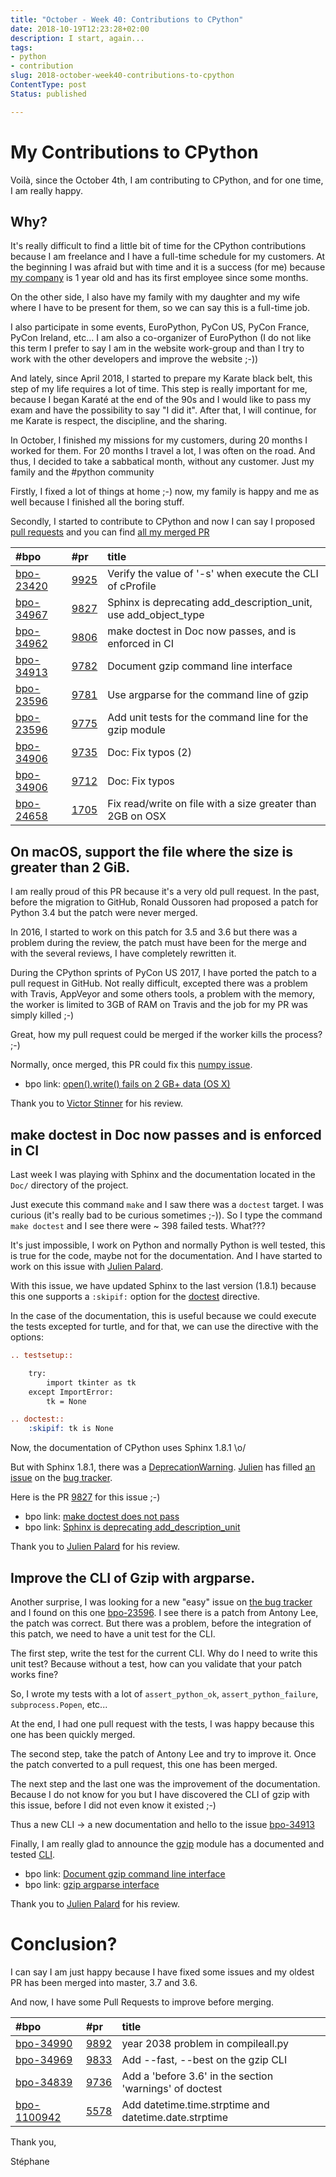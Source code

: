 ```yaml
---
title: "October - Week 40: Contributions to CPython"
date: 2018-10-19T12:23:28+02:00
description: I start, again...
tags:
- python
- contribution
slug: 2018-october-week40-contributions-to-cpython
ContentType: post
Status: published

---
```


# My Contributions to CPython

Voilà, since the October 4th, I am contributing to CPython, and for one time, I
am really happy.

## Why?

It's really difficult to find a little bit of time for the CPython contributions
because I am freelance and I have a full-time schedule for my customers. At the
beginning I was afraid but with time and it is a success (for me) because
[my company](https://www.mgx.io) is 1 year old and has its first employee since some
months.

On the other side, I also have my family with my daughter and my wife where I
have to be present for them, so we can say this is a full-time job.

I also participate in some events, EuroPython, PyCon US, PyCon France, PyCon
Ireland, etc... I am also a co-organizer of EuroPython (I do not like this term
I prefer to say I am in the website work-group and than I try to work with the
other developers and improve the website ;-))

And lately, since April 2018, I started to prepare my Karate black belt, this
step of my life requires a lot of time. This step is really important for me,
because I began Karaté at the end of the 90s and I would like to pass my exam
and have the possibility to say "I did it". After that, I will continue, for me
Karate is respect, the discipline, and the sharing.

In October, I finished my missions for my customers, during 20 months I worked
for them. For 20 months I travel a lot, I was often on the road. And thus, I
decided to take a sabbatical month, without any customer. Just my family
and the #python community

Firstly, I fixed a lot of things at home ;-) now, my family is happy and me as
well because I finished all the boring stuff.

Secondly, I started to contribute to CPython and now I can say
I proposed [pull requests](https://github.com/python/cpython/pulls) and you can find
[all my merged PR](https://github.com/python/cpython/pulls?utf8=%E2%9C%93&q=is%3Amerged+is%3Apr+author%3Amatrixise+closed%3A2018-10-01..2018-11-01+)

| #bpo                                            | #pr                                                 | title                                                           |
|:------------------------------------------------|:----------------------------------------------------|:----------------------------------------------------------------|
| [bpo-23420](https://bugs.python.org/issue23420) | [9925](https://github.com/python/cpython/pull/9925) | Verify the value of '-s' when execute the CLI of cProfile       |
| [bpo-34967](https://bugs.python.org/issue34967) | [9827](https://github.com/python/cpython/pull/9827) | Sphinx is deprecating add_description_unit, use add_object_type |
| [bpo-34962](https://bugs.python.org/issue34962) | [9806](https://github.com/python/cpython/pull/9806) | make doctest in Doc now passes, and is enforced in CI           |
| [bpo-34913](https://bugs.python.org/issue34913) | [9782](https://github.com/python/cpython/pull/9782) | Document gzip command line interface                            |
| [bpo-23596](https://bugs.python.org/issue23596) | [9781](https://github.com/python/cpython/pull/9781) | Use argparse for the command line of gzip                       |
| [bpo-23596](https://bugs.python.org/issue23596) | [9775](https://github.com/python/cpython/pull/9775) | Add unit tests for the command line for the gzip module         |
| [bpo-34906](https://bugs.python.org/issue34906) | [9735](https://github.com/python/cpython/pull/9735) | Doc: Fix typos (2)                                              |
| [bpo-34906](https://bugs.python.org/issue34906) | [9712](https://github.com/python/cpython/pull/9712) | Doc: Fix typos                                                  |
| [bpo-24658](https://bugs.python.org/issue24658) | [1705](https://github.com/python/cpython/pull/1705) | Fix read/write on file with a size greater than 2GB on OSX      |


## On macOS, support the file where the size is greater than 2 GiB.

I am really proud of this PR because it's a very old pull request. In the past,
before the migration to GitHub, Ronald Oussoren had proposed a patch for Python
3.4 but the patch were never merged.

In 2016, I started to work on this patch for 3.5 and 3.6 but there was a problem
during the review, the patch must have been for the merge and with the several
reviews, I have completely rewritten it.

During the CPython sprints of PyCon US 2017, I have ported the patch to a pull
request in GitHub. Not really difficult, excepted there was a problem with
Travis, AppVeyor and some others tools, a problem with the memory, the worker is
limited to 3GB of RAM on Travis and the job for my PR was simply killed ;-)

Great, how my pull request could be merged if the worker kills the process? ;-)

Normally, once merged, this PR could fix this [numpy issue](https://github.com/numpy/numpy/issues/3858).

* bpo link: [open().write() fails on 2 GB+ data (OS X)](https://bugs.python.org/issue24658)

Thank you to [Victor Stinner](https://twitter.com/VictorStinner) for his review.

## make doctest in Doc now passes and is enforced in CI

Last week I was playing with Sphinx and the documentation located in the `Doc/`
directory of the project.

Just execute this command `make` and I saw there was a `doctest` target. I was
curious (it's really bad to be curious sometimes ;-)). So I type the command
`make doctest` and I see there were ~ 398 failed tests. What???

It's just impossible, I work on Python and normally Python is well tested, this
is true for the code, maybe not for the documentation. And I have started to
work on this issue with [Julien Palard](https://www.twitter.com/sizeof).

With this issue, we have updated Sphinx to the last version (1.8.1) because this
one supports a `:skipif:` option for the
[doctest](http://www.sphinx-doc.org/en/master/usage/extensions/doctest.html?highlight=skipif#directive-doctest)
directive.

In the case of the documentation, this is useful because we could execute the
tests excepted for turtle, and for that, we can use the directive with the
options:

```restructuredtext
.. testsetup::

    try:
        import tkinter as tk
    except ImportError:
        tk = None

.. doctest::
    :skipif: tk is None

``` 

Now, the documentation of CPython uses Sphinx 1.8.1 \o/ 

But with Sphinx 1.8.1, there was a [DeprecationWarning](https://docs.python.org/3/library/exceptions.html#DeprecationWarning).
[Julien](https://www.twitter.com/sizeof) has filled [an issue](https://bugs.python.org/issue34967) on the [bug tracker](https://bugs.python.org).

Here is the PR [9827](https://github.com/python/cpython/pull/9827) for this issue ;-)


* bpo link: [make doctest does not pass](https://bugs.python.org/issue34962)
* bpo link: [Sphinx is deprecating add_description_unit](https://bugs.python.org/issue34967)

Thank you to [Julien Palard](https://twitter.com/sizeof) for his review.

## Improve the CLI of Gzip with argparse.

Another surprise, I was looking for a new "easy" issue on [the bug tracker](https://bugs.python.org)
and I found on this one
[bpo-23596](https://bugs.python.org/issue23596). I see there is a patch from
Antony Lee, the patch was correct. But there was a problem, before the
integration of this patch, we need to have a unit test for the CLI.

The first step, write the test for the current CLI. Why do I need to write this
unit test? Because without a test, how can you validate that your patch works
fine?

So, I wrote my tests with a lot of `assert_python_ok`, `assert_python_failure`,
`subprocess.Popen`, etc...

At the end, I had one pull request with the tests, I was happy because this one
has been quickly merged.

The second step, take the patch of Antony Lee and try to improve it.
Once the patch converted to a pull request, this one has been merged.

The next step and the last one was the improvement of the documentation. Because
I do not know for you but I have discovered the CLI of gzip with this issue,
before I did not even know it existed ;-)

Thus a new CLI -> a new documentation and hello to the issue [bpo-34913](https://bugs.python.org/issue34913)

Finally, I am really glad to announce the [gzip](https://docs.python.org/3.8/library/gzip.html)
module has a documented and tested [CLI](https://docs.python.org/3.8/library/gzip.html#command-line-interface).

* bpo link: [Document gzip command line interface](https://bugs.python.org/issue34913)
* bpo link: [gzip argparse interface](https://bugs.python.org/issue23596)

Thank you to [Julien Palard](https://twitter.com/sizeof) for his review.

# Conclusion?

I can say I am just happy because I have fixed some issues and my oldest PR has been merged into master, 3.7 and 3.6.

And now, I have some Pull Requests to improve before merging.

| #bpo                                                | #pr                                                 | title                                                   |
|:----------------------------------------------------|:----------------------------------------------------|:--------------------------------------------------------|
| [bpo-34990](https://bugs.python.org/issue34990)     | [9892](https://github.com/python/cpython/pull/9892) | year 2038 problem in compileall.py                      |
| [bpo-34969](https://bugs.python.org/issue34969)     | [9833](https://github.com/python/cpython/pull/9833) | Add --fast, --best on the gzip CLI                      |
| [bpo-34839](https://bugs.python.org/issue34839)     | [9736](https://github.com/python/cpython/pull/9736) | Add a 'before 3.6' in the section 'warnings' of doctest |
| [bpo-1100942](https://bugs.python.org/issue1100942) | [5578](https://github.com/python/cpython/pull/5578) | Add datetime.time.strptime and datetime.date.strptime   |

Thank you,

Stéphane